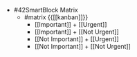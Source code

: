 - #42SmartBlock Matrix
    - #matrix {{[[kanban]]}}
        - [[Important]] + [[Urgent]]
        - [[Important]] + [[Not Urgent]]
        - [[Not Important]] + [[Urgent]]
        - [[Not Important]] + [[Not Urgent]]
